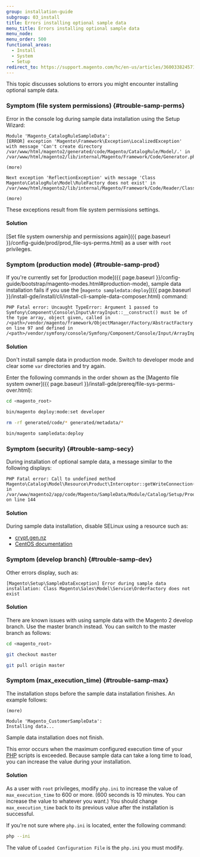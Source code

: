 ```yaml
---
group: installation-guide
subgroup: 03_install
title: Errors installing optional sample data
menu_title: Errors installing optional sample data
menu_node:
menu_order: 500
functional_areas:
  - Install
  - System
  - Setup
redirect_to: https://support.magento.com/hc/en-us/articles/360033824571
---
```


This topic discusses solutions to errors you might encounter installing optional sample data.

### Symptom (file system permissions) {#trouble-samp-perms}

Error in the console log during sample data installation using the Setup Wizard:

```text
Module 'Magento_CatalogRuleSampleData':
[ERROR] exception 'Magento\Framework\Exception\LocalizedException' with message 'Can't create directory /var/www/html/magento2/generated/code/Magento/CatalogRule/Model/.' in /var/www/html/magento2/lib/internal/Magento/Framework/Code/Generator.php:103

(more)

Next exception 'ReflectionException' with message 'Class Magento\CatalogRule\Model\RuleFactory does not exist' in /var/www/html/magento2/lib/internal/Magento/Framework/Code/Reader/ClassReader.php:29

(more)
```

These exceptions result from file system permissions settings.

#### Solution
[Set file system ownership and permissions again]({{ page.baseurl }}/config-guide/prod/prod_file-sys-perms.html) as a user with `root` privileges.

### Symptom (production mode) {#trouble-samp-prod}

If you're currently set for [production mode]({{ page.baseurl }}/config-guide/bootstrap/magento-modes.html#production-mode), sample data installation fails if you use the [`magento sampledata:deploy`]({{ page.baseurl }}/install-gde/install/cli/install-cli-sample-data-composer.html) command:

```text
PHP Fatal error: Uncaught TypeError: Argument 1 passed to Symfony\Component\Console\Input\ArrayInput::__construct() must be of the type array, object given, called in /<path>/vendor/magento/framework/ObjectManager/Factory/AbstractFactory.php on line 97 and defined in /<path>/vendor/symfony/console/Symfony/Component/Console/Input/ArrayInput.php:37
```

#### Solution

Don't install sample data in production mode. Switch to developer mode and clear some `var` directories and try again.

Enter the following commands in the order shown as the [Magento file system owner]({{ page.baseurl }}/install-gde/prereq/file-sys-perms-over.html):

```bash
cd <magento_root>
```

```bash
bin/magento deploy:mode:set developer
```

```bash
rm -rf generated/code/* generated/metadata/*
```

```bash
bin/magento sampledata:deploy
```

### Symptom (security) {#trouble-samp-secy}

During installation of optional sample data, a  message similar to the following displays:

```text
PHP Fatal error: Call to undefined method Magento\Catalog\Model\Resource\Product\Interceptor::getWriteConnection() in /var/www/magento2/app/code/Magento/SampleData/Module/Catalog/Setup/Product/Gallery.php on line 144
```

#### Solution

During sample data installation, disable SELinux using a resource such as:

*  [crypt.gen.nz](http://www.crypt.gen.nz/selinux/disable_selinux.html#DIS2)
*  [CentOS documentation](https://docs.centos.org/en-US/docs/)

### Symptom (develop branch) {#trouble-samp-dev}

Other errors display, such as:

```text
[Magento\Setup\SampleDataException] Error during sample data installation: Class Magento\Sales\Model\Service\OrderFactory does not exist
```

#### Solution

There are known issues with using sample data with the Magento 2 develop branch. Use the master branch instead. You can switch to the master branch as follows:

```bash
cd <magento_root>
```

```bash
git checkout master
```

```bash
git pull origin master
```

### Symptom (max_execution_time) {#trouble-samp-max}

The installation stops before the sample data installation finishes. An example follows:

```text
(more)

Module 'Magento_CustomerSampleData':
Installing data...
```

Sample data installation does not finish.

This error occurs when the maximum configured execution time of your [PHP](https://glossary.magento.com/php) scripts is exceeded. Because sample data can take a long time to load, you can increase the value during your installation.

#### Solution

As a user with `root` privileges, modify `php.ini` to increase the value of `max_execution_time` to 600 or more. (600 seconds is 10 minutes. You can increase the value to whatever you want.) You should change `max_execution_time` back to its previous value after the installation is successful.

If you're not sure where `php.ini` is located, enter the following command:

```bash
php --ini
```

The value of `Loaded Configuration File` is the `php.ini` you must modify.
